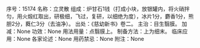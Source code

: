 序号：15174
名称：立灵散
组成：炉甘石1钱（打成小块，放银罐内，将火硝拌匀，用火煅红取出，研极细，飞过，复研，以细绝为度），冰片1分，麝香1分，熊胆2分，蕤仁3分（去油净）。
出处：《慈幼新书》卷二。
主治：目生翳膜。
加减：None
功效：None
用法用量：点翳膜上。
制备方法：上为细末。
临床应用：None
各家论述：None
用药禁忌：None
附注：None
